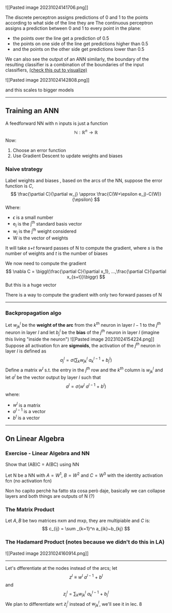 ![[Pasted image 20231024141706.png]]

The discrete perceptron assigns predictions of 0 and 1 to the points according to what side of the line they are
The continuous perceptron assigns a prediction between 0 and 1 to every point in the plane:
* the points over the line get a prediction of 0.5
* the points on one side of the line get predictions higher than 0.5
* and the points on the other side get predictions lower than 0.5

We can also see the output of an ANN similarly, the boundary of the resulting classifier is a combination of the boundaries of the input classifiers, [(check this out to visualize)](http://playground.tensorflow.org/)

![[Pasted image 20231024142808.png]]

and this scales to bigger models

----------
## Training an ANN

A feedforward NN with n inputs is just a function $$\mathbb{N}: \mathbb{R}^n \rightarrow \mathbb{R}$$ Now:
1. Choose an error function
2. Use Gradient Descent to update weights and biases
### Naive strategy

Label weights and biases , based on the arcs of the NN, suppose the error function is *C*,
$$
\frac{\partial C}{\partial w_j} \approx \frac{C(W+\epsilon e_j)-C(W)}{\epsilon} 
$$
Where:
* $\epsilon$ is a small number
* e<sub>j</sub> is the j<sup>th</sup> standard basis vector
* w<sub>j</sub> is the j<sup>th</sup> weight considered
* W is the vector of weights

It will take *s+t* forward passes of N to compute the gradient, where *s* is the number of weights and *t* is the number of biases

We now need to compute the gradient 
$$
\nabla C = \biggl(\frac{\partial C}{\partial x_1}, ...,\frac{\partial C}{\partial x_{s+t}}\biggr)
$$
But this is a huge vector

There is a way to compute the gradient with only two forward passes of N

----------
### Backpropagation algo

Let $w^l_{jk}$ be the **weight of the arc** from the $k^{th}$ neuron in layer $l-1$ to the $j^{th}$ neuron in layer $l$ and let $b^l_j$ be the **bias** of the $j^{th}$ neuron in layer $l$ (imagine this living "inside the neuron") 
![[Pasted image 20231024154224.png]]
Suppose all activation fcn are **sigmoids**, the activation of the $j^{th}$ neuron in layer $l$ is defined as 
$$
a^l_j = \sigma \biggl(\sum_k w^l_{jk}~a^{l-1}_k~+~b^l_j\biggr)
$$Define a matrix $w^l$ s.t. the entry in the $j^{th}$ row and the $k^{th}$ column is $w^l_{jk}$ and let $a^l$ be the vector output by layer $l$ such that
$$
a^l=\sigma(w^l~a^{l-1}~+~b^l)
$$where:
* $w^l$ is a matrix
* $a^{l-1}$ is a vector
* $b^l$ is a vector

-------------
## On Linear Algebra
### Exercise - Linear Algebra and NN

Show that (AB)C  = A(BC) using NN

Let N be a NN with $A = W^1$, $B= W^2$ and $C=W^3$ with the identity activation fcn (no activation fcn)

Non ho capito perchè ha fatto sta cosa però daje, basically we can collapse layers and both things are outputs of N (?)
### The Matrix Product

Let $A, B$ be two matrices nxm and mxp, they are multipiable and $C$ is:
$$
c_{ij} = \sum _{k=1}^n a_{ik}~b_{kj}
$$
### The Hadamard Product (notes because we didn't do this in LA)

![[Pasted image 20231024160914.png]]

------

Let's dfferentiate at the nodes instead of the arcs; let $$z^l\equiv w^l~a^{l-1}~+~b^l$$and $$z^l_j = \sum_k w^l_{jk}~a^{l-1}_k~+~b^l_j$$We plan to differentiate wrt $z_j^l$ instead of $w^l_{jk}$, we'll see it in lec. 8
